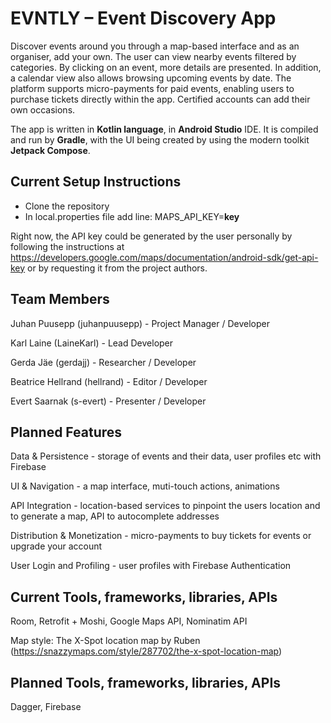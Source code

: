 # EVNTLY – Event Discovery App
Discover events around you through a map-based interface and as an organiser, add your own. The user can view nearby events filtered by categories. By clicking on an event, more details are presented. In addition, a calendar view also allows browsing upcoming events by date. The platform supports micro-payments for paid events, enabling users to purchase tickets directly within the app. Certified accounts can add their own occasions.

The app is written in **Kotlin language**, in **Android Studio** IDE. It is compiled and run by **Gradle**, with the UI being created by using the modern toolkit **Jetpack Compose**.

## Current Setup Instructions
- Clone the repository
- In local.properties file add line: MAPS_API_KEY=**key**

Right now, the API key could be generated by the user personally by following the instructions at https://developers.google.com/maps/documentation/android-sdk/get-api-key or by requesting it from the project authors.

## Team Members
Juhan Puusepp (juhanpuusepp) - Project Manager / Developer

Karl Laine (LaineKarl) - Lead Developer

Gerda Jäe (gerdajj) - Researcher / Developer

Beatrice Hellrand (hellrand) - Editor / Developer

Evert Saarnak (s-evert) - Presenter / Developer

## Planned Features
Data & Persistence - storage of events and their data, user profiles etc with Firebase

UI & Navigation - a map interface, muti-touch actions, animations

API Integration - location-based services to pinpoint the users location and to generate a map, API to autocomplete addresses

Distribution & Monetization - micro-payments to buy tickets for events or upgrade your account

User Login and Profiling - user profiles with Firebase Authentication

## Current Tools, frameworks, libraries, APIs
Room, Retrofit + Moshi, Google Maps API, Nominatim API

Map style: The X-Spot location map by Ruben (https://snazzymaps.com/style/287702/the-x-spot-location-map)

## Planned Tools, frameworks, libraries, APIs
Dagger, Firebase
